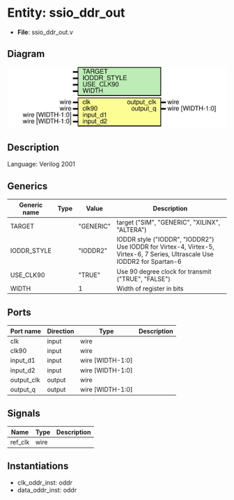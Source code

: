 # Entity: ssio_ddr_out

- **File**: ssio_ddr_out.v
## Diagram

![Diagram](ssio_ddr_out.svg "Diagram")
## Description

Language: Verilog 2001
 
## Generics

| Generic name | Type | Value     | Description                                                                                                                |
| ------------ | ---- | --------- | -------------------------------------------------------------------------------------------------------------------------- |
| TARGET       |      | "GENERIC" | target ("SIM", "GENERIC", "XILINX", "ALTERA")                                                                              |
| IODDR_STYLE  |      | "IODDR2"  | IODDR style ("IODDR", "IODDR2") Use IODDR for Virtex-4, Virtex-5, Virtex-6, 7 Series, Ultrascale Use IODDR2 for Spartan-6  |
| USE_CLK90    |      | "TRUE"    | Use 90 degree clock for transmit ("TRUE", "FALSE")                                                                         |
| WIDTH        |      | 1         | Width of register in bits                                                                                                  |
## Ports

| Port name  | Direction | Type             | Description |
| ---------- | --------- | ---------------- | ----------- |
| clk        | input     | wire             |             |
| clk90      | input     | wire             |             |
| input_d1   | input     | wire [WIDTH-1:0] |             |
| input_d2   | input     | wire [WIDTH-1:0] |             |
| output_clk | output    | wire             |             |
| output_q   | output    | wire [WIDTH-1:0] |             |
## Signals

| Name    | Type | Description |
| ------- | ---- | ----------- |
| ref_clk | wire |             |
## Instantiations

- clk_oddr_inst: oddr
- data_oddr_inst: oddr
